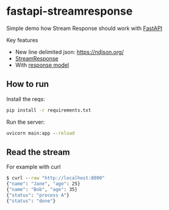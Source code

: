 # fastapi-streamresponse

Simple demo how Stream Response should work with [FastAPI](https://fastapi.tiangolo.com/)

Key features

- New line delimited json: https://ndjson.org/
- [StreamResponse](https://fastapi.tiangolo.com/advanced/custom-response/#streamingresponse)
- With [response model](https://fastapi.tiangolo.com/tutorial/response-model/)

## How to run

Install the reqs:

```cmd
pip install -r requirements.txt
```

Run the server:

```cmd
uvicorn main:app --reload
```

## Read the stream

For example with curl

```cmd
$ curl --raw "http://localhost:8000"
{"name": "Jane", "age": 25}
{"name": "Bob", "age": 35}
{"status": "process A"}
{"status": "done"}
```

